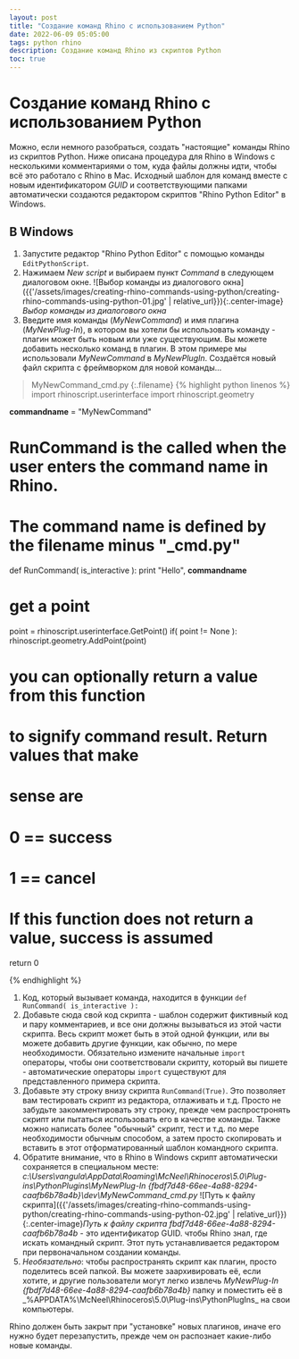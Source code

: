 ```yaml
---
layout: post
title: "Создание команд Rhino с использованием Python"
date: 2022-06-09 05:05:00
tags: python rhino
description: Создание команд Rhino из скриптов Python
toc: true
---
```


# Создание команд Rhino с использованием Python

Можно, если немного разобраться, создать "настоящие" команды Rhino из скриптов Python. Ниже описана процедура для Rhino в Windows с несколькими комментариями о том, куда файлы должны идти, чтобы всё это работало с Rhino в Mac. Исходный шаблон для команд вместе с новым идентификатором _GUID_ и соответствующими папками автоматически создаются редактором скриптов "Rhino Python Editor" в Windows.

## В Windows

1. Запустите редактор "Rhino Python Editor" с помощью команды `EditPythonScript`.
1. Нажимаем _New script_ и выбираем пункт _Command_ в следующем диалоговом окне.
![Выбор команды из диалогового окна]({{'/assets/images/creating-rhino-commands-using-python/creating-rhino-commands-using-python-01.jpg' | relative_url}}){:.center-image}*Выбор команды из диалогового окна*
1. Введите имя команды (_MyNewCommand_) и имя плагина (_MyNewPlug-In_), в котором вы хотели бы использовать команду - плагин может быть новым или уже существующим. Вы можете добавить несколько команд в плагин. В этом примере мы использовали _MyNewCommand_ в _MyNewPlugIn_. Создаётся новый файл скрипта с фреймворком для новой команды...

>MyNewCommand_cmd.py
{:.filename}
{% highlight python linenos %}
import rhinoscript.userinterface
import rhinoscript.geometry

__commandname__ = "MyNewCommand"

# RunCommand is the called when the user enters the command name in Rhino.
# The command name is defined by the filename minus "_cmd.py"
def RunCommand( is_interactive ):
  print "Hello", __commandname__
  # get a point
  point = rhinoscript.userinterface.GetPoint()
  if( point != None ):
    rhinoscript.geometry.AddPoint(point)

  # you can optionally return a value from this function
  # to signify command result. Return values that make
  # sense are
  #   0 == success
  #   1 == cancel
  # If this function does not return a value, success is assumed
  return 0
  
{% endhighlight %}

1. Код, который вызывает команда, находится в функции `def RunCommand( is_interactive ):`
1. Добавьте сюда свой код скрипта - шаблон содержит фиктивный код и пару комментариев, и все они должны вызываться из этой части скрипта. Весь скрипт может быть в этой одной функции, или вы можете добавить другие функции, как обычно, по мере необходимости. Обязательно измените начальные `import` операторы, чтобы они соответствовали скрипту, который вы пишете - автоматические операторы `import` существуют для представленного примера скрипта.
1. Добавьте эту строку внизу скрипта `RunCommand(True)`. Это позволяет вам тестировать скрипт из редактора, отлаживать и т.д. Просто не забудьте закомментировать эту строку, прежде чем распростронять скрипт или пытаться использовать его в качестве команды. Также можно написать более "обычный" скрипт, тест и т.д. по мере необходимости обычным способом, а затем просто скопировать и вставить в этот отформатированный шаблон командного скрипта.
1. Обратите внимание, что в Rhino в Windows скрипт автоматически сохраняется в специальном месте:
_c:\Users\vangula\AppData\Roaming\McNeel\Rhinoceros\5.0\Plug-ins\PythonPlugins\MyNewPlug-In {fbdf7d48-66ee-4a88-8294-caafb6b78a4b}\dev\MyNewCommand_cmd.py_
![Путь к файлу скрипта]({{'/assets/images/creating-rhino-commands-using-python/creating-rhino-commands-using-python-02.jpg' | relative_url}}){:.center-image}*Путь к файлу скрипта*
_fbdf7d48-66ee-4a88-8294-caafb6b78a4b_ - это идентификатор GUID.
чтобы Rhino знал, где искать командный скрипт. Этот путь устанавливается редактором при первоначальном создании команды.
1. _Необязательно_: чтобы распространять скрипт как плагин, просто поделитесь всей папкой. Вы можете заархивировать её, если хотите, и другие пользователи могут легко извлечь _MyNewPlug-In {fbdf7d48-66ee-4a88-8294-caafb6b78a4b}_ папку и поместить её в _%APPDATA%\McNeel\Rhinoceros\5.0\Plug-ins\PythonPlugIns\_ на свои компьютеры.

Rhino должен быть закрыт при "установке" новых плагинов, иначе его нужно будет перезапустить, прежде чем он распознает какие-либо новые команды.
